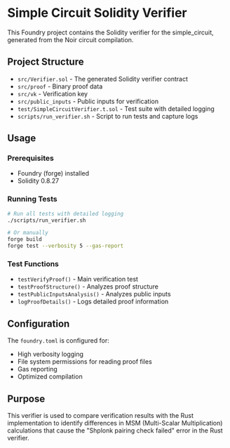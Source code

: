 # Simple Circuit Solidity Verifier

This Foundry project contains the Solidity verifier for the simple_circuit, generated from the Noir circuit compilation.

## Project Structure

- `src/Verifier.sol` - The generated Solidity verifier contract
- `src/proof` - Binary proof data
- `src/vk` - Verification key
- `src/public_inputs` - Public inputs for verification
- `test/SimpleCircuitVerifier.t.sol` - Test suite with detailed logging
- `scripts/run_verifier.sh` - Script to run tests and capture logs

## Usage

### Prerequisites
- Foundry (forge) installed
- Solidity 0.8.27

### Running Tests
```bash
# Run all tests with detailed logging
./scripts/run_verifier.sh

# Or manually
forge build
forge test --verbosity 5 --gas-report
```

### Test Functions
- `testVerifyProof()` - Main verification test
- `testProofStructure()` - Analyzes proof structure
- `testPublicInputsAnalysis()` - Analyzes public inputs
- `logProofDetails()` - Logs detailed proof information

## Configuration

The `foundry.toml` is configured for:
- High verbosity logging
- File system permissions for reading proof files
- Gas reporting
- Optimized compilation

## Purpose

This verifier is used to compare verification results with the Rust implementation to identify differences in MSM (Multi-Scalar Multiplication) calculations that cause the "Shplonk pairing check failed" error in the Rust verifier.
